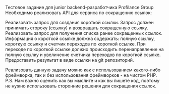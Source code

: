 Тестовое задание для junior backend-разработчика Profilance Group
Необходимо реализовать API для сервиса по сокращению ссылок:

Реализовать запрос для создания короткой ссылки. Запрос должен принимать стороку (ссылку) и возвращать сокращенную ссылку.
Реализовать запрос для получения списка ранее сокращенных ссылок. Информация о короткой ссылке должна содержать: полную ссылку, короткую ссылку и счетчик переходов по короткой ссылке.
При переходе по короткой ссылке должно происходить перенаправление на полную ссылку и увеличение счетчика переходов по короткой ссылке.
Предоставить результат в виде ссылки на git репозиторий.

Реализовать данную задачу можно как с использованием какого-либо фреймворка, так и без использования фреймворков - на чистом PHP.
P.S. Нам важно оценить как вы мыслите и как вы пишете код, поэтому не нужно использовать сторонние решения для сокращения ссылок.
